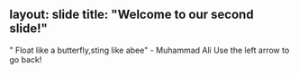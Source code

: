 layout: slide
title: "Welcome to our second slide!"
---
" Float like a butterfly,sting like abee" - Muhammad Ali
Use the left arrow to go back!
